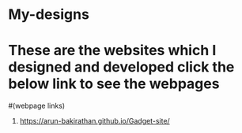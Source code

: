 # My-designs
# These are the websites which I designed and developed click the below link to see the webpages

#(webpage links)
1. https://arun-bakirathan.github.io/Gadget-site/
